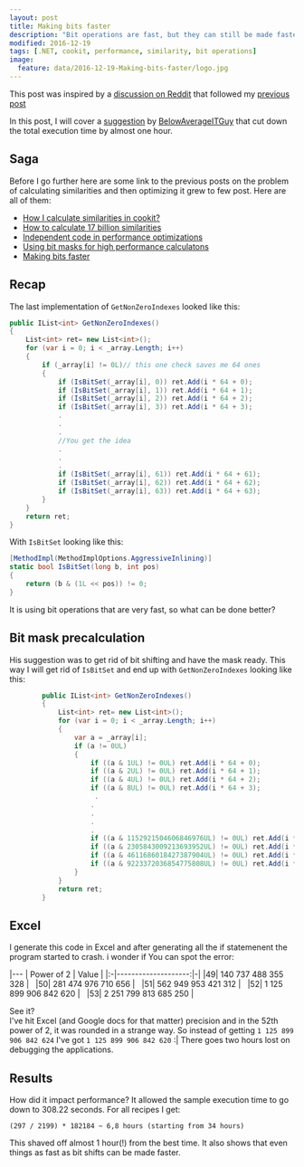 ```yaml
---
layout: post
title: Making bits faster
description: "Bit operations are fast, but they can still be made faster"
modified: 2016-12-19
tags: [.NET, cookit, performance, similarity, bit operations]
image:
  feature: data/2016-12-19-Making-bits-faster/logo.jpg
---
```


This post was inspired by a [discussion on Reddit](https://www.reddit.com/r/programming/comments/5i2x5r/using_bit_masks_for_highperformance_calculations/) that followed my [previous post](http://indexoutofrange.com/Using-bit-operations-for-performance-optimizations/)

In this post, I will cover a [suggestion](https://www.reddit.com/r/programming/comments/5i2x5r/using_bit_masks_for_highperformance_calculations/db5ujwc/) by [BelowAverageITGuy](https://www.reddit.com/user/BelowAverageITGuy) that cut down the total execution time by almost one hour.
<!--MORE-->

## Saga

Before I go further here are some link to the previous posts on the problem of calculating similarities and then optimizing it grew to few post. Here are all of them:

- [How I calculate similarities in cookit?](/How_I_calculate_similarities_in_cookit)
- [How to calculate 17 billion similarities](/How-to-calculate-17-billion-similarities)
- [Independent code in performance optimizations](/Independent-code-in-performance-optimizations)
- [Using bit masks for high performance calculatons](/Using-bit-operations-for-performance-optimizations)
- [Making bits faster](/Making-bits-faster/)

## Recap 

The last implementation of `GetNonZeroIndexes` looked like this:

```csharp
public IList<int> GetNonZeroIndexes()
{
    List<int> ret= new List<int>();
    for (var i = 0; i < _array.Length; i++)
    {
        if (_array[i] != 0L)// this one check saves me 64 ones
        {
            if (IsBitSet(_array[i], 0)) ret.Add(i * 64 + 0);
            if (IsBitSet(_array[i], 1)) ret.Add(i * 64 + 1);
            if (IsBitSet(_array[i], 2)) ret.Add(i * 64 + 2);
            if (IsBitSet(_array[i], 3)) ret.Add(i * 64 + 3);
            .
            .
            .
            //You get the idea
            .
            .
            .
            if (IsBitSet(_array[i], 61)) ret.Add(i * 64 + 61);
            if (IsBitSet(_array[i], 62)) ret.Add(i * 64 + 62);
            if (IsBitSet(_array[i], 63)) ret.Add(i * 64 + 63);
        }
    }
    return ret;
}
```

With `IsBitSet` looking like this:

```csharp
[MethodImpl(MethodImplOptions.AggressiveInlining)]
static bool IsBitSet(long b, int pos)
{
    return (b & (1L << pos)) != 0;
}
```

It is using bit operations that are very fast, so what can be done better?

## Bit mask precalculation

His suggestion was to get rid of bit shifting and have the mask ready. This way I will get rid of `IsBitSet` and end up with `GetNonZeroIndexes` looking like this:  


```csharp
        public IList<int> GetNonZeroIndexes()
        {
            List<int> ret= new List<int>();
            for (var i = 0; i < _array.Length; i++)
            {
                var a = _array[i];
                if (a != 0UL)
                {
                    if ((a & 1UL) != 0UL) ret.Add(i * 64 + 0);
                    if ((a & 2UL) != 0UL) ret.Add(i * 64 + 1);
                    if ((a & 4UL) != 0UL) ret.Add(i * 64 + 2);
                    if ((a & 8UL) != 0UL) ret.Add(i * 64 + 3);
                     .
                    .
                    .
                    .
                    .
                    if ((a & 1152921504606846976UL) != 0UL) ret.Add(i * 64 + 60);
                    if ((a & 2305843009213693952UL) != 0UL) ret.Add(i * 64 + 61);
                    if ((a & 4611686018427387904UL) != 0UL) ret.Add(i * 64 + 62);
                    if ((a & 9223372036854775808UL) != 0UL) ret.Add(i * 64 + 63);
                }
            }
            return ret;
        }
```

## Excel

I generate this code in Excel and after generating all the if statemenent the program started to crash. i wonder if You can spot the error:

|---
| Power of 2 | Value |
|:-|--------------------:|-|
|49| 140 737 488 355 328 | &nbsp;
|50| 281 474 976 710 656 | &nbsp;
|51| 562 949 953 421 312 | &nbsp;
|52| 1 125 899 906 842 620 | &nbsp; 
|53| 2 251 799 813 685 250 | &nbsp;


See it?<br/>
I've hit Excel (and Google docs for that matter) precision and in the 52th power of 2, it was rounded in a strange way. So instead of getting `1 125 899 906 842 624` I've got `1 125 899 906 842 620` :| There goes two hours lost on debugging the applications.

## Results 

How did it impact performance? It allowed the sample execution time to go down to 308.22 seconds. For all recipes I  get:

```console    
(297 / 2199) * 182184 ~ 6,8 hours (starting from 34 hours)
```

This shaved off almost 1 hour(!) from the best time. It also shows that even things as fast as bit shifts can be made faster.


<style>
table{
    width:300px !important;
}
</style>